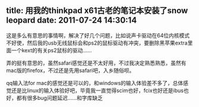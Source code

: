 title: 用我的thinkpad x61古老的笔记本安装了snow leopard
date: 2011-07-24 14:30:14
---

这是多么有意思的事情啊，解决了好几个问题，比如说声卡驱动在64位内核模式不好使，然后我的usb无线鼠标会和ps2的鼠标驱动有冲突，要删除黑苹果extra里面一个kext的有关ps2鼠标的驱动……

弄的挺有意思的，虽然safari感觉还是不太好用，不过我决定熟悉熟悉，虽然有mac版的firefox，不过还是先用safari吧，入乡随俗呗。

qq输入法for mac的感觉还是可以的，和windows的输入体验差不多了，总体感觉还是比linux的输入体验好吧，毕竟我一直觉得scim也好，fcix也好还是ibus也好，都有很多bug问题延迟……和字库缺乏